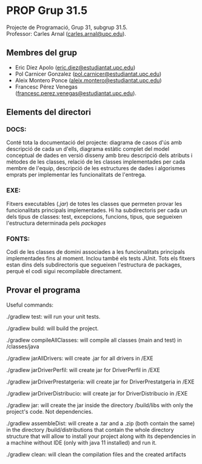 # PROP Grup 31.5
Projecte de Programació, Grup 31, subgrup 31.5. <br>Professor: Carles Arnal ([carles.arnal@upc.edu]()).

## Membres del grup

- Eric Díez Apolo ([eric.diez@estudiantat.upc.edu]())
- Pol Carnicer Gonzalez ([pol.carnicer@estudiantat.upc.edu]())
- Aleix Montero Ponce ([aleix.montero@estudiantat.upc.edu]())
- Francesc Pérez Venegas ([francesc.perez.venegas@estudiantat.upc.edu]()).

## Elements del directori

### DOCS:
Conté tota la documentació del projecte: diagrama de casos d'ús amb descripció de cada un d'ells, diagrama estàtic
complet del model conceptual de dades en versió disseny amb breu descripció dels atributs i mètodes de les classes, 
relació de les classes implementades per cada membre de l'equip, descripció de les estructures de dades i algorismes 
emprats per implementar les funcionalitats de l'entrega.

### EXE:
Fitxers executables (*.jar*) de totes les classes que permeten provar les funcionalitats principals implementades.
Hi ha subdirectoris per cada un dels tipus de classes: test, excepcions, funcions, tipus, que segueixen l'estructura
determinada pels *packages*

### FONTS:
Codi de les classes de domini associades a les funcionalitats principals implementades fins al moment. Inclou també els
tests JUnit. Tots els fitxers estan dins dels subdirectoris que segueixen l'estructura de packages, perquè el codi sigui
recompilable directament.


## Provar el programa


Useful commands:


./gradlew test: will run your unit tests. 

./gradlew build: will build the project.

./gradlew compileAllClasses: will compile all classes (main and test) in <project root>/classes/java

./gradlew jarAllDrivers: will create .jar for all drivers in <project root>/EXE

./gradlew jarDriverPerfil: will create jar for DriverPerfil in <project root>/EXE

./gradlew jarDriverPrestatgeria: will create jar for DriverPrestatgeria in <project root>/EXE

./gradlew jarDriverDistribucio: will create jar for DriverDistribucio in <project root>/EXE

./gradlew jar: will create the jar inside the directory <project root>/build/libs with only the project's code. Not dependencies.


./gradlew assembleDist: will create a .tar and a .zip (both contain the same) in the directory <project root>/build/distributions that contain the whole directory structure that will allow to install your project along with its dependencies in a machine without IDE (only with java 11 installed) and run it.


./gradlew clean: will clean the compilation files and the created artifacts

